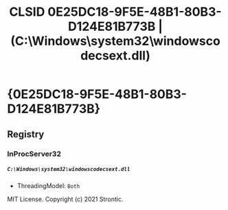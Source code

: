 ﻿---
title: "CLSID 0E25DC18-9F5E-48B1-80B3-D124E81B773B | (C:\\Windows\\system32\\windowscodecsext.dll)"
excerpt: What is COM-Object CLSID 0E25DC18-9F5E-48B1-80B3-D124E81B773B?
---

# {0E25DC18-9F5E-48B1-80B3-D124E81B773B}


## Registry


### InProcServer32

##### `C:\Windows\system32\windowscodecsext.dll`
* ThreadingModel: `Both`

MIT License. Copyright (c) 2021 Strontic.


